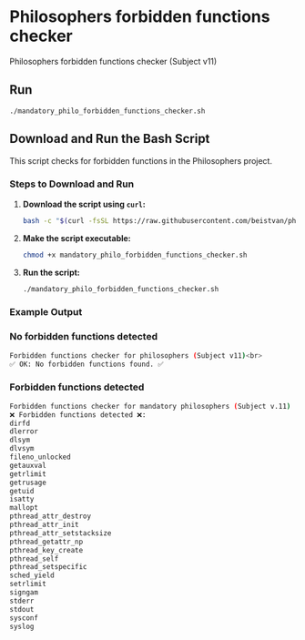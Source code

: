 # Philosophers forbidden functions checker

Philosophers forbidden functions checker (Subject v11)

## Run
`./mandatory_philo_forbidden_functions_checker.sh`

## Download and Run the Bash Script

This script checks for forbidden functions in the Philosophers project.

### Steps to Download and Run

1. **Download the script using `curl`:**

    ```sh
    bash -c "$(curl -fsSL https://raw.githubusercontent.com/beistvan/philosophers-forbidden-functions-checker-/main/mandatory_philo_forbidden_functions_checker.sh)"
    ```

2. **Make the script executable:**

    ```sh
    chmod +x mandatory_philo_forbidden_functions_checker.sh
    ```

3. **Run the script:**

    ```sh
    ./mandatory_philo_forbidden_functions_checker.sh
    ```

### Example Output

### No forbidden functions detected
```sh
Forbidden functions checker for philosophers (Subject v11)<br>
✅ OK: No forbidden functions found. ✅
```

### Forbidden functions detected
```sh
Forbidden functions checker for mandatory philosophers (Subject v.11)
❌ Forbidden functions detected ❌:
dirfd
dlerror
dlsym
dlvsym
fileno_unlocked
getauxval
getrlimit
getrusage
getuid
isatty
mallopt
pthread_attr_destroy
pthread_attr_init
pthread_attr_setstacksize
pthread_getattr_np
pthread_key_create
pthread_self
pthread_setspecific
sched_yield
setrlimit
signgam
stderr
stdout
sysconf
syslog
```

